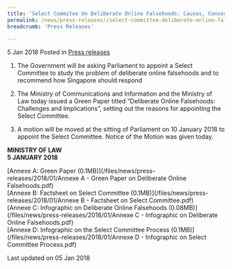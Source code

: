 ```yaml
---
title: 'Select Commitee On Deliberate Online Falsehoods: Causes, Consequences and Countermeasures'
permalink: /news/press-releases//select-committee-deliberate-online-falsehoods
breadcrumb: 'Press Releases'

---
```




5 Jan 2018 Posted in [Press releases](/news/press-releases)

1. The Government will be asking Parliament to appoint a Select Committee to study the problem of deliberate online falsehoods and to recommend how Singapore should respond

 

2. The Ministry of Communications and Information and the Ministry of Law today issued a Green Paper titled “Deliberate Online Falsehoods: Challenges and Implications”, setting out the reasons for appointing the Select Committee.

 

3. A motion will be moved at the sitting of Parliament on 10 January 2018 to appoint the Select Committee. Notice of the Motion was given today.

**MINISTRY OF LAW**  
**5 JANUARY 2018**

[Annexe A: Green Paper (0.1MB)](/files/news/press-releases/2018/01/Annexe A - Green Paper on Deliberate Online Falsehoods.pdf)  
[Annexe B: Factsheet on Select Committee (0.1MB)](/files/news/press-releases/2018/01/Annexe B - Factsheet on Select Committee.pdf)  
[Annexe C: Infographic on Deliberate Online Falsehoods (0.08MB)](/files/news/press-releases/2018/01/Annexe C - Infographic on Deliberate Online Falsehoods.pdf)  
[Annexe D: Infographic on the Select Committee Process (0.1MB)](/files/news/press-releases/2018/01/Annexe D - Infographic on Select Committee Process.pdf) 


<p class="right-side-updated">Last updated on 05 Jan 2018</p>
